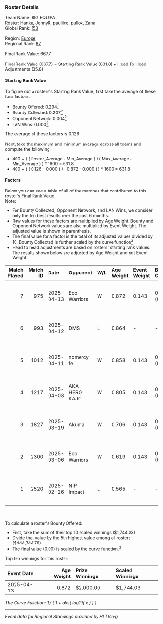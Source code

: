 ### Roster Details<br />
Team Name: BIG EQUIPA<br />
Roster: Hanka, JennyR, pauliiee, pullox, Zana<br />
Global Rank: [153](../../standings_global_2025_06_02.md)<br />
<br />
Region: [Europe]( ../../standings_europe_2025_06_02.md)<br />
Regional Rank: [87]( ../../standings_europe_2025_06_02.md)<br />
<br />
Final Rank Value:  667.7<br />
<br />
Final Rank Value (667.7) = Starting Rank Value (631.8) + Head To Head Adjustments (35.8)<br />

#### Starting Rank Value<br />
To figure out a rosters's Starting Rank Value, first take the average of these four factors:<br />
- Bounty Offered: 0.294[<sup>1</sup>](#table2)
- Bounty Collected: 0.207[<sup>2</sup>](#table1)
- Opponent Network: 0.004[<sup>2</sup>](#table1)
- LAN Wins: 0.000[<sup>2</sup>](#table1)

The average of these factors is 0.126<br />
<br />
Next, take the maximum and minimum average across all teams and compute the following:<br />
- 400 + ( ( Roster_Average - Min_Average ) / ( Max_Average - Min_Average ) ) * 1600 = 631.8
- 400 + ( ( 0.126 - 0.000 ) / ( 0.872 - 0.000 ) ) * 1600 = 631.8


#### Factors<br />
Below you can see a table of all of the matches that contributed to this roster's Final Rank Value.<br />
Note:<br />

- For Bounty Collected, Opponent Network, and LAN Wins, we consider only the ten best results over the past 6 months.
- Raw values for those factors are multiplied by Age Weight. Bounty and Opponent Network values are also multiplied by Event Weight. The adjusted value is shown in parenthesis.
- The final value for a factor is the total of its adjusted values divided by 10. Bounty Collected is further scaled by the curve function[<sup>3</sup>](#curveFunction)
- Head to head adjustments are based on rosters' starting rank values. The results shown below are adjusted by Age Weight and not Event Weight
<span id="table1"></span><br />


| Match Played | Match ID | Date       | Opponent      | W/L | Age Weight | Event Weight | Bounty Collected | Opponent Network | LAN Wins  | H2H Adj. | Roster                                |
| -: | -: | :- | :- | :- | :- | :- | :- | :- | :- | -: | :- |
|            7 |      975 | 2025-04-13 | Eco Warriors  | W   | 0.872      | 0.143        | 0.003 (0.000)    | 0.137 (0.017)    | 0 (0.000) |    14.19 | Hanka, JennyR, pauliiee, pullox, Zana |
|            6 |      993 | 2025-04-12 | DMS           | L   | 0.864      | -            | -                | -                | -         |   -13.88 | Hanka, JennyR, pauliiee, pullox, Zana |
|            5 |     1012 | 2025-04-11 | nomercy fe    | W   | 0.858      | 0.143        | 0.002 (0.000)    | 0.018 (0.002)    | 0 (0.000) |     7.74 | Hanka, JennyR, pauliiee, pullox, Zana |
|            4 |     1217 | 2025-04-03 | AKA HERO KAJO | W   | 0.805      | 0.143        | 0.003 (0.000)    | 0.081 (0.009)    | 0 (0.000) |    11.14 | Hanka, JennyR, pauliiee, pullox, Zana |
|            3 |     1827 | 2025-03-19 | Akuma         | W   | 0.706      | 0.143        | 0.002 (0.000)    | 0.042 (0.004)    | 0 (0.000) |    10.08 | Hanka, JennyR, pauliiee, pullox, Zana |
|            2 |     2300 | 2025-03-06 | Eco Warriors  | W   | 0.619      | 0.143        | 0.003 (0.000)    | 0.137 (0.012)    | 0 (0.000) |    10.48 | Hanka, JennyR, pauliiee, pullox, Zana |
|            1 |     2520 | 2025-02-26 | NIP Impact    | L   | 0.565      | -            | -                | -                | -         |    -3.91 | Hanka, JennyR, pauliiee, pullox, Zana |

<br />
<span id="table2"></span><br />
To calculate a roster's Bounty Offered:<br />

- First, take the sum of their top 10 scaled winnings ($1,744.03)
- Divide that value by the 5th highest value among all rosters ($444,744.78)
- The final value (0.00) is scaled by the curve function.[<sup>3</sup>](#curveFunction)

Top ten winnings for this roster:<br />

| Event Date | Age Weight | Prize Winnings | Scaled Winnings |
| :- | -: | :- | :- |
| 2025-04-13 |      0.872 | $2,000.00      | $1,744.03       |


<span id="curveFunction"></span>_The Curve Function: 1 / ( 1 + abs( log10( x ) ) )_<br />

---
_Event data for Regional Standings provided by HLTV.org_<br />
